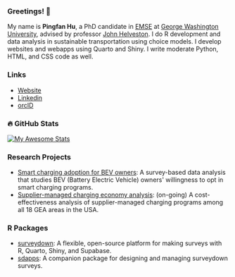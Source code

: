 ### Greetings! 👋

My name is **Pingfan Hu**, a PhD candidate in [EMSE](https://emse.engineering.gwu.edu/) at [George Washington University](https://www.gwu.edu/), advised by professor [John Helveston](https://www.jhelvy.com). I do R development and data analysis in sustainable transportation using choice models. I develop websites and webapps using Quarto and Shiny. I write moderate Python, HTML, and CSS code as well.

### Links

- [Website](https://pingfanhu.com)
- [Linkedin](https://www.linkedin.com/in/pingfan)
- [orcID](https://orcid.org/0009-0001-4877-4844)

### :fire: GitHub Stats

[![My Awesome Stats](https://awesome-github-stats.azurewebsites.net/user-stats/pingfan-hu?cardType=github&theme=vue-dark&preferLogin=false)](https://git.io/awesome-stats-card)

### Research Projects

- [Smart charging adoption for BEV owners](https://pingfanhu.com/projects/01_sc_adoption/): A survey-based data analysis that studies BEV (Battery Electric Vehicle) owners' willingness to opt in smart charging programs.
- [Supplier-managed charging economy analysis](https://pingfanhu.com/projects/02_smc_economy/): (on-going) A cost-effectiveness analysis of supplier-managed charging programs among all 18 GEA areas in the USA.

### R Packages

- [surveydown](https://pingfanhu.com/projects/03_surveydown/): A flexible, open-source platform for making surveys with R, Quarto, Shiny, and Supabase.
- [sdapps](https://pingfanhu.com/projects/04_sdstudio/): A companion package for designing and managing surveydown surveys.
